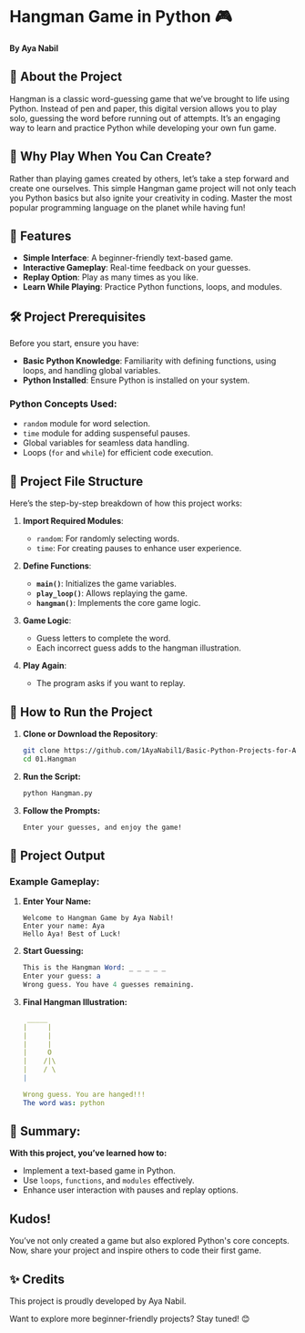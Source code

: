# Hangman Game in Python 🎮  
**By Aya Nabil**  

## 🧐 About the Project  
Hangman is a classic word-guessing game that we’ve brought to life using Python. Instead of pen and paper, this digital version allows you to play solo, guessing the word before running out of attempts. It’s an engaging way to learn and practice Python while developing your own fun game.  

## 🌟 Why Play When You Can Create?  
Rather than playing games created by others, let’s take a step forward and create one ourselves. This simple Hangman game project will not only teach you Python basics but also ignite your creativity in coding. Master the most popular programming language on the planet while having fun!  

## 🧩 Features  
- **Simple Interface**: A beginner-friendly text-based game.  
- **Interactive Gameplay**: Real-time feedback on your guesses.  
- **Replay Option**: Play as many times as you like.  
- **Learn While Playing**: Practice Python functions, loops, and modules.  


## 🛠️ Project Prerequisites  
Before you start, ensure you have:  
- **Basic Python Knowledge**: Familiarity with defining functions, using loops, and handling global variables.  
- **Python Installed**: Ensure Python is installed on your system.  

### Python Concepts Used:  
- `random` module for word selection.  
- `time` module for adding suspenseful pauses.  
- Global variables for seamless data handling.  
- Loops (`for` and `while`) for efficient code execution.  


## 📂 Project File Structure  
Here’s the step-by-step breakdown of how this project works:  

1. **Import Required Modules**:  
   - `random`: For randomly selecting words.  
   - `time`: For creating pauses to enhance user experience.  

2. **Define Functions**:  
   - **`main()`**: Initializes the game variables.  
   - **`play_loop()`**: Allows replaying the game.  
   - **`hangman()`**: Implements the core game logic.  

3. **Game Logic**:  
   - Guess letters to complete the word.  
   - Each incorrect guess adds to the hangman illustration.  

4. **Play Again**:  
   - The program asks if you want to replay.  



## 🚀 How to Run the Project  

1. **Clone or Download the Repository**:  
   ```bash  
   git clone https://github.com/1AyaNabil1/Basic-Python-Projects-for-Absolute-Beginners.git  
   cd 01.Hangman  
2. **Run the Script:**
   ```bash
   python Hangman.py 
3. **Follow the Prompts:**
   ``` bash 
   Enter your guesses, and enjoy the game!
## 📸 Project Output
### Example Gameplay:
1. **Enter Your Name:**
   ```vbnet
   Welcome to Hangman Game by Aya Nabil!  
   Enter your name: Aya  
   Hello Aya! Best of Luck!  
2. **Start Guessing:**
   ```mathematica
   This is the Hangman Word: _ _ _ _ _  
   Enter your guess: a  
   Wrong guess. You have 4 guesses remaining.
3. **Final Hangman Illustration:**
   ```yaml
    _____ 
   |     |  
   |     |  
   |     |  
   |     O  
   |    /|\  
   |    / \  
   |
   
   Wrong guess. You are hanged!!!  
   The word was: python  

## 📖 Summary:
**With this project, you’ve learned how to:**

* Implement a text-based game in Python.
* Use `loops`, `functions`, and `modules` effectively.
* Enhance user interaction with pauses and replay options.

## Kudos!
You’ve not only created a game but also explored Python's core concepts. Now, share your project and inspire others to code their first game.

## ✨ Credits
This project is proudly developed by Aya Nabil.

Want to explore more beginner-friendly projects? Stay tuned! 😊
